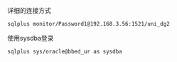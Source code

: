 

详细的连接方式

```
sqlplus monitor/Password1@192.168.3.56:1521/uni_dg2
```

使用sysdba登录

```
sqlplus sys/oracle@bbed_ur as sysdba
```

